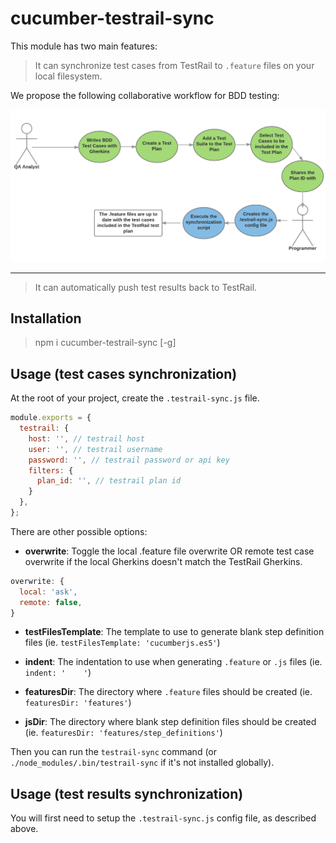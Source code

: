 # cucumber-testrail-sync

This module has two main features:

> It can synchronize test cases from TestRail to `.feature` files on your local filesystem.

We propose the following collaborative workflow for BDD testing:

![Synchronize test cases!](images/sync-scenarios.png)

------------

> It can automatically push test results back to TestRail.

## Installation

> npm i cucumber-testrail-sync [-g]

## Usage (test cases synchronization)

At the root of your project, create the `.testrail-sync.js` file.

```js
module.exports = {
  testrail: {
    host: '', // testrail host
    user: '', // testrail username
    password: '', // testrail password or api key
    filters: {
      plan_id: '', // testrail plan id
    }
  },
};
```

There are other possible options:

  * __overwrite__: Toggle the local .feature file overwrite OR remote test case overwrite if the local Gherkins doesn't match the TestRail Gherkins.

  ```js
  overwrite: {
    local: 'ask',
    remote: false,
  }
  ```

  * __testFilesTemplate__:  The template to use to generate blank step definition files (ie. `testFilesTemplate: 'cucumberjs.es5'`)

  * __indent__: The indentation to use when generating `.feature` or `.js` files (ie. `indent: '    '`)

  * __featuresDir__:  The directory where `.feature` files should be created (ie. `featuresDir: 'features'`)

  * __jsDir__:  The directory where blank step definition files should be created  (ie. `featuresDir: 'features/step_definitions'`)

Then you can run the `testrail-sync` command (or `./node_modules/.bin/testrail-sync` if it's not installed globally).

## Usage (test results synchronization)

You will first need to setup the `.testrail-sync.js` config file, as described above.
